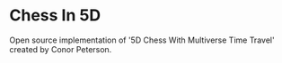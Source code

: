 # Chess In 5D

Open source implementation of '5D Chess With Multiverse Time Travel' created by Conor Peterson.